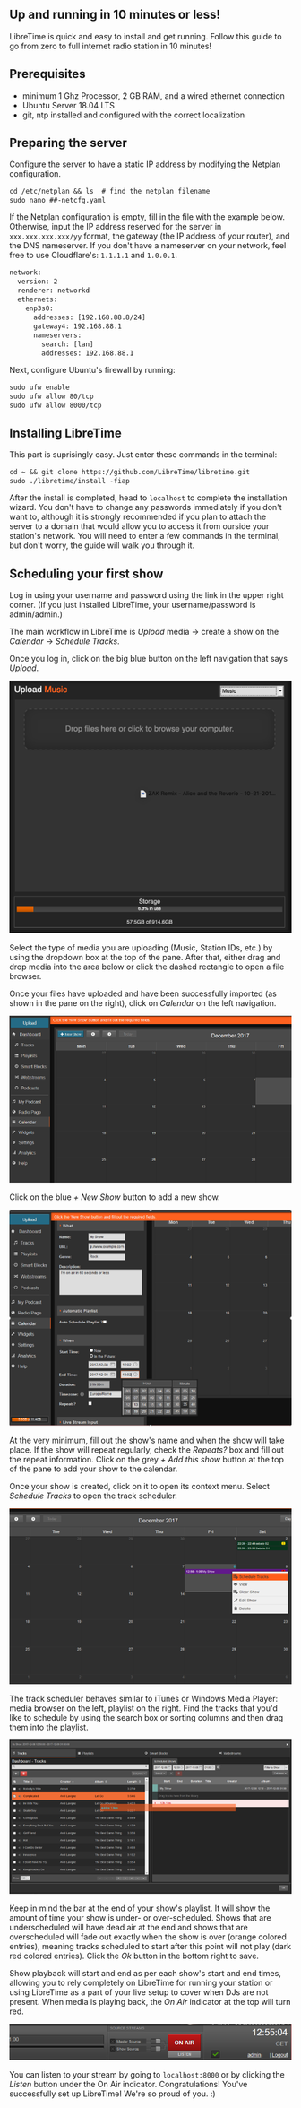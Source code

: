 Up and running in 10 minutes or less!
------------------------------------

LibreTime is quick and easy to install and get running. Follow this guide to go from zero
to full internet radio station in 10 minutes!

## Prerequisites

- minimum 1 Ghz Processor, 2 GB RAM, and a wired ethernet connection
- Ubuntu Server 18.04 LTS
- git, ntp installed and configured with the correct localization

## Preparing the server

Configure the server to have a static IP address by modifying the Netplan configuration.

```
cd /etc/netplan && ls  # find the netplan filename
sudo nano ##-netcfg.yaml
```

If the Netplan configuration is empty, fill in the file with the example below. Otherwise,
input the IP address reserved for the server in `xxx.xxx.xxx.xxx/yy` format, the gateway (the IP address
of your router), and the DNS nameserver. If you don't have a nameserver on your network,
feel free to use Cloudflare's: `1.1.1.1` and `1.0.0.1`.

```
network:
  version: 2
  renderer: networkd
  ethernets:
    enp3s0:
      addresses: [192.168.88.8/24]
      gateway4: 192.168.88.1
      nameservers:
        search: [lan]
        addresses: 192.168.88.1
```

Next, configure Ubuntu's firewall by running:

```
sudo ufw enable
sudo ufw allow 80/tcp
sudo ufw allow 8000/tcp
```

## Installing LibreTime

This part is suprisingly easy. Just enter these commands in the terminal:

```
cd ~ && git clone https://github.com/LibreTime/libretime.git
sudo ./libretime/install -fiap
```

After the install is completed, head to `localhost`
to complete the installation wizard. You don't have to change any passwords immediately if you
don't want to, although it is strongly recommended if you plan to attach the server to a domain
that would allow you to access it from ourside your station's network. You will need to enter
a few commands in the terminal, but don't worry, the guide will walk you through it.

## Scheduling your first show

Log in using your username and password using the link in the upper right corner. (If you just installed
LibreTime, your username/password is admin/admin.)

The main workflow in LibreTime is *Upload* media -> create a show on the *Calendar* -> *Schedule Tracks*.

Once you log in, click on the big blue button on the left navigation that says *Upload*.

![](img/Select_files.png)

Select the type of media you are uploading (Music, Station IDs, etc.) by using the dropdown box
at the top of the pane. After that, either drag and drop media into the area below or click the
dashed rectangle to open a file browser.

Once your files have uploaded and have been successfully imported (as shown in the pane on the right),
click on *Calendar* on the left navigation.

![](img/Screenshot558-Add_Show.png)

Click on the blue *+ New Show* button to add a new show.

![](img/Screenshot560-Show_when.png)

At the very minimum, fill out the show's name and when the show will take place. If the show will repeat regularly,
check the *Repeats?* box and fill out the repeat information. Click on the grey *+ Add this show* button at the top
of the pane to add your show to the calendar.

Once your show is created, click on it to open its context menu. Select *Schedule Tracks* to open the track scheduler.

![](img/Screenshot561-Add_show_content.png)

The track scheduler behaves similar to iTunes or Windows Media Player: media browser on the left, playlist on the right.
Find the tracks that you'd like to schedule by using the search box or sorting columns and then drag them
into the playlist.

![](img/Screenshot562-Drag_show_content.png)

Keep in mind the bar at the end of your show's playlist. It will show the amount of time your show is under- or
over-scheduled. Shows that are underscheduled will have dead air at the end and shows that are overscheduled
will fade out exactly when the show is over (orange colored entries), meaning tracks scheduled to start
after this point will not play (dark red colored entries). Click the *Ok* button in the bottom right to save.

Show playback will start and end as per each show's start and end times, allowing you to rely completely on
LibreTime for running your station or using LibreTime as a part of your live setup to cover when DJs are not present.
When media is playing back, the *On Air* indicator at the top will turn red.

![](img/Screenshot563-Listen.png)

You can listen to your stream by going to `localhost:8000` or by clicking the *Listen* button under the On Air
indicator. Congratulations! You've successfully set up LibreTime! We're so proud of you. :)

